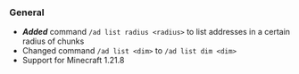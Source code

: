 ### General

- ***Added*** command `/ad list radius <radius>` to list addresses in a certain radius of chunks
- Changed command `/ad list <dim>` to `/ad list dim <dim>`
- Support for Minecraft 1.21.8
